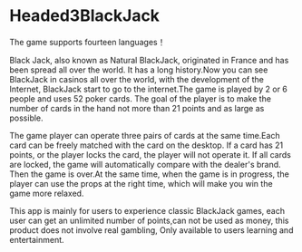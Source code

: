 # Headed3BlackJack   
The game supports fourteen languages！

Black Jack, also known as Natural BlackJack, originated in France and has been spread all over the world.  It has a long history.Now you can see BlackJack in casinos all over the world, with the development of the Internet, BlackJack start to go to the internet.The game is played by 2 or 6 people and uses 52 poker cards. The goal of the player is to make the number of cards in the hand not more than 21 points and as large as possible.

   The game player can operate three pairs of cards at the same time.Each card can be freely matched with the card on the desktop. If a card has 21 points, or the player locks the card, the player will not operate it. If all cards are locked, the game will automatically compare with the dealer's brand. Then the game is over.At the same time, when the game is in progress, the player can use the props at the right time, which will make you win the game more relaxed.
    
   This app is mainly for users to experience classic BlackJack games, each user can get an unlimited number of points,can not be used as money, this product does not involve real gambling, Only available to users learning and entertainment.
